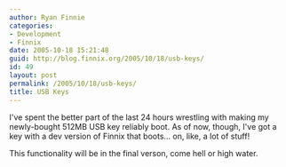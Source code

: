 ```yaml
---
author: Ryan Finnie
categories:
- Development
- Finnix
date: 2005-10-18 15:21:48
guid: http://blog.finnix.org/2005/10/18/usb-keys/
id: 49
layout: post
permalink: /2005/10/18/usb-keys/
title: USB Keys
---
```

I've spent the better part of the last 24 hours wrestling with making my newly-bought 512MB USB key reliably boot. As of now, though, I've got a key with a dev version of Finnix that boots... on, like, a lot of stuff!

This functionality will be in the final verson, come hell or high water.
